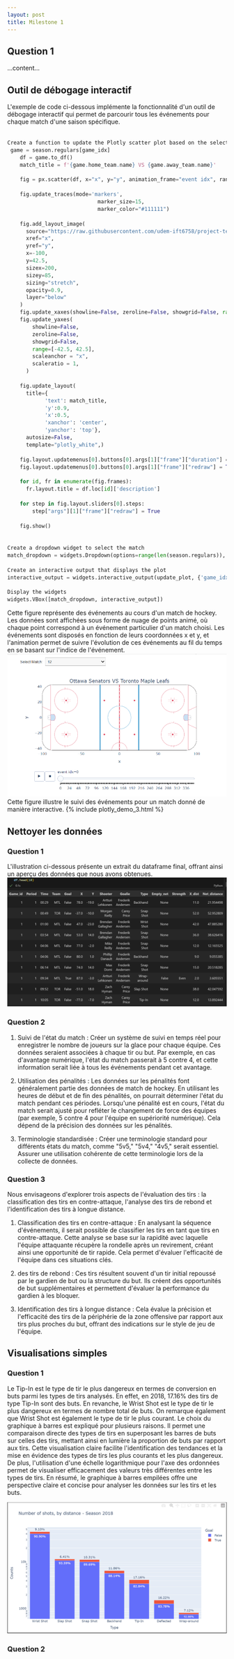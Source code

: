 ```yaml
---
layout: post
title: Milestone 1
---
```


## Question 1

...content...

## Outil de débogage interactif 

L'exemple de code ci-dessous implémente la fonctionnalité d'un outil de débogage interactif qui permet de parcourir tous les événements pour chaque match d'une saison spécifique.

```python

Create a function to update the Plotly scatter plot based on the selected game
 game = season.regulars[game_idx]
    df = game.to_df()
    match_title = f'{game.home_team.name} VS {game.away_team.name}'

    fig = px.scatter(df, x="x", y="y", animation_frame="event idx", range_x=[-100,100], range_y=[-42.5,42.5])

    fig.update_traces(mode='markers',
                             marker_size=15,
                             marker_color="#111111")

    fig.add_layout_image(
      source="https://raw.githubusercontent.com/udem-ift6758/project-template/main/figures/nhl_rink.png",
      xref="x",
      yref="y",
      x=-100,
      y=42.5,
      sizex=200,
      sizey=85,
      sizing="stretch",
      opacity=0.9,
      layer="below"
    )
    fig.update_xaxes(showline=False, zeroline=False, showgrid=False, range=[-100, 100])
    fig.update_yaxes(
        showline=False,
        zeroline=False,
        showgrid=False,
        range=[-42.5, 42.5],
        scaleanchor = "x",
        scaleratio = 1,
      )

    fig.update_layout(
      title={
            'text': match_title,
            'y':0.9,
            'x':0.5,
            'xanchor': 'center',
            'yanchor': 'top'},
      autosize=False,
      template="plotly_white",)

    fig.layout.updatemenus[0].buttons[0].args[1]["frame"]["duration"] = 2000
    fig.layout.updatemenus[0].buttons[0].args[1]["frame"]["redraw"] = True

    for id, fr in enumerate(fig.frames):
      fr.layout.title = df.loc[id]['description']

    for step in fig.layout.sliders[0].steps:
        step["args"][1]["frame"]["redraw"] = True

    fig.show()


Create a dropdown widget to select the match
match_dropdown = widgets.Dropdown(options=range(len(season.regulars)), description="Select Match:")

Create an interactive output that displays the plot
interactive_output = widgets.interactive_output(update_plot, {'game_idx': match_dropdown})

Display the widgets
widgets.VBox([match_dropdown, interactive_output])
```
Cette figure représente des événements au cours d'un match de hockey. Les données sont affichées sous forme de nuage de points animé, où chaque point correspond à un événement particulier d'un match choisi. Les événements sont disposés en fonction de leurs coordonnées x et y, et l'animation permet de suivre l'évolution de ces événements au fil du temps en se basant sur l'indice de l'événement.
![Interactive hockey match](/assets/images/interactive.png)
Cette figure illustre le suivi des événements pour un match donné de manière interactive. 
{% include plotly_demo_3.html %}

## Nettoyer les données 
### Question 1
L'illustration ci-dessous présente un extrait du dataframe final, offrant ainsi un aperçu des données que nous avons obtenues.
![Dataframe](/assets/images/df.png)

### Question 2 

1. Suivi de l'état du match : Créer un système de suivi en temps réel pour enregistrer le nombre de joueurs sur la glace pour chaque équipe. Ces données seraient associées à chaque tir ou but. Par exemple, en cas d'avantage numérique, l'état du match passerait à 5 contre 4, et cette information serait liée à tous les événements pendant cet avantage.

2. Utilisation des pénalités : Les données sur les pénalités font généralement partie des données de match de hockey. En utilisant les heures de début et de fin des pénalités, on pourrait déterminer l'état du match pendant ces périodes. Lorsqu'une pénalité est en cours, l'état du match serait ajusté pour refléter le changement de force des équipes (par exemple, 5 contre 4 pour l'équipe en supériorité numérique). Cela dépend de la précision des données sur les pénalités.

3. Terminologie standardisée : Créer une terminologie standard pour différents états du match, comme "5v5," "5v4," "4v5," serait essentiel. Assurer une utilisation cohérente de cette terminologie lors de la collecte de données.


### Question 3
Nous envisageons d'explorer trois aspects de l'évaluation des tirs : la classification des tirs en contre-attaque, l'analyse des tirs de rebond et l'identification des tirs à longue distance. 

1. Classification des tirs en contre-attaque : En analysant la séquence d'événements, il serait possible de classifier les tirs en tant que tirs en contre-attaque. Cette analyse se base sur la rapidité avec laquelle l'équipe attaquante récupère la rondelle après un revirement, créant ainsi une opportunité de tir rapide. Cela permet d'évaluer l'efficacité de l'équipe dans ces situations clés.


2.  des tirs de rebond : Ces tirs résultent souvent d'un tir initial repoussé par le gardien de but ou la structure du but. Ils créent des opportunités de but supplémentaires et permettent d'évaluer la performance du gardien à les bloquer.

3. Identification des tirs à longue distance : Cela évalue la précision et l'efficacité des tirs de la périphérie de la zone offensive par rapport aux tirs plus proches du but, offrant des indications sur le style de jeu de l'équipe.

## Visualisations simples

###  Question 1
Le Tip-In est le type de tir le plus dangereux en termes de conversion en buts parmi les types de tirs analysés. En effet, en 2018, 17.16% des tirs de type Tip-In sont des buts. En revanche, le Wrist Shot est le type de tir le plus dangereux en termes de nombre total de buts. On remarque également que Wrist Shot est également le type de tir le plus courant.
Le choix du graphique à barres est expliqué pour plusieurs raisons. Il permet une comparaison directe des types de tirs en superposant les barres de buts sur celles des tirs, mettant ainsi en lumière la proportion de buts par rapport aux tirs. Cette visualisation claire facilite l'identification des tendances et la mise en évidence des types de tirs les plus courants et les plus dangereux.
De plus, l'utilisation d'une échelle logarithmique pour l'axe des ordonnées permet de visualiser efficacement des valeurs très différentes entre les types de tirs. En résumé, le graphique à barres empilées offre une perspective claire et concise pour analyser les données sur les tirs et les buts.

![Shots types](/assets/images/2018.png)

### Question 2